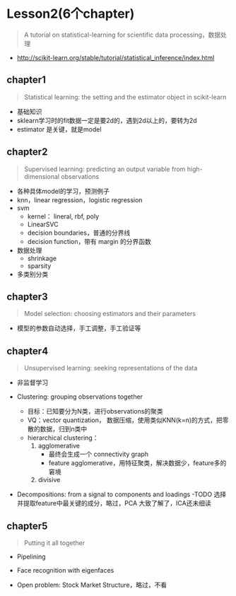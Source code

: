 # Lesson2(6个chapter)

> A tutorial on statistical-learning for scientific data processing，数据处理
- http://scikit-learn.org/stable/tutorial/statistical_inference/index.html


## chapter1
> Statistical learning: the setting and the estimator object in scikit-learn
- 基础知识
- sklearn学习时的fit数据一定是要2d的，遇到2d以上的，要转为2d
- estimator 是关键，就是model

## chapter2
> Supervised learning: predicting an output variable from high-dimensional observations
- 各种具体model的学习，预测例子
- knn，linear regression，logistic regression
- svm
    - kernel： lineral, rbf, poly
    - LinearSVC
    - decision boundaries，普通的分界线
    - decision function，带有 margin 的分界函数
- 数据处理
    - shrinkage
    - sparsity
- 多类别分类

## chapter3
> Model selection: choosing estimators and their parameters
- 模型的参数自动选择，手工调整，手工验证等

## chapter4
> Unsupervised learning: seeking representations of the data
- 非监督学习
- Clustering: grouping observations together
    - 目标：已知要分为N类，进行observations的聚类
    - VQ：vector quantization， 数据压缩，使用类似KNN(k=n)的方式，把零散的数据，归到n类中
    - hierarchical clustering：
        1. agglomerative
            - 最终会生成一个 connectivity graph
            - feature agglomerative，用特征聚类，解决数据少，feature多的窘境
        2. divisive
    
- Decompositions: from a signal to components and loadings
    -TODO  选择并提取feature中最关键的成分，略过，PCA 大致了解了，ICA还未细读

## chapter5
> Putting it all together
- Pipelining
- Face recognition with eigenfaces

- Open problem: Stock Market Structure，略过，不看
